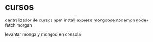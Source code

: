 # cursos
centralizador de cursos
npm install express mongoose nodemon node-fetch morgan

levantar mongo y mongod en consola
